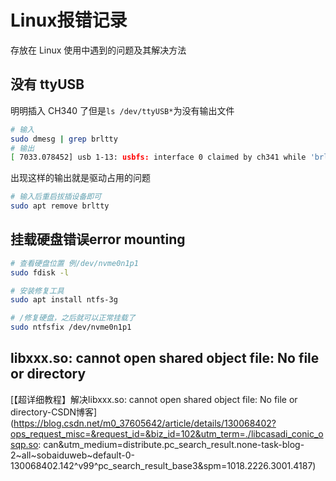 # Linux报错记录

存放在 Linux 使用中遇到的问题及其解决方法

## 没有 ttyUSB

明明插入 CH340 了但是`ls /dev/ttyUSB*`为没有输出文件

```bash
# 输入
sudo dmesg | grep brltty
# 输出
[ 7033.078452] usb 1-13: usbfs: interface 0 claimed by ch341 while 'brltty' sets config #1
```

出现这样的输出就是驱动占用的问题

```bash
# 输入后重启拔插设备即可
sudo apt remove brltty
```

## 挂载硬盘错误error mounting

```bash
# 查看硬盘位置 例/dev/nvme0n1p1
sudo fdisk -l

# 安装修复工具
sudo apt install ntfs-3g 

# /修复硬盘，之后就可以正常挂载了
sudo ntfsfix /dev/nvme0n1p1 
```

## libxxx.so: cannot open shared object file: No file or directory

[【超详细教程】解决libxxx.so: cannot open shared object file: No file or directory-CSDN博客](<https://blog.csdn.net/m0_37605642/article/details/130068402?ops_request_misc=&request_id=&biz_id=102&utm_term=./libcasadi_conic_osqp.so>: can&utm_medium=distribute.pc_search_result.none-task-blog-2~all~sobaiduweb~default-0-130068402.142^v99^pc_search_result_base3&spm=1018.2226.3001.4187)

